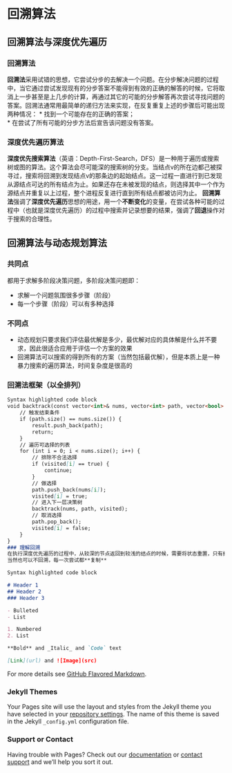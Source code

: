 # 回溯算法

## 回溯算法与深度优先遍历
### 回溯算法  
**回溯法**采用试错的思想，它尝试分步的去解决一个问题。在分步解决问题的过程中，当它通过尝试发现现有的分步答案不能得到有效的正确的解答的时候，它将取消上一步甚至是上几步的计算，再通过其它的可能的分步解答再次尝试寻找问题的答案。回溯法通常用最简单的递归方法来实现，在反复重复上述的步骤后可能出现两种情况：
     * 找到一个可能存在的正确的答案；  
     * 在尝试了所有可能的分步方法后宣告该问题没有答案。  
### 深度优先遍历算法  
**深度优先搜索算法**（英语：Depth-First-Search，DFS）是一种用于遍历或搜索树或图的算法。这个算法会尽可能深的搜索树的分支。当结点v的所在边都己被探寻过，搜索将回溯到发现结点v的那条边的起始结点。这一过程一直进行到已发现从源结点可达的所有结点为止。如果还存在未被发现的结点，则选择其中一个作为源结点并重复以上过程，整个进程反复进行直到所有结点都被访问为止。
**回溯算法**强调了**深度优先遍历**思想的用途，用一个**不断变化**的变量，在尝试各种可能的过程中（也就是深度优先遍历）的过程中搜索并记录想要的结果，强调了**回退**操作对于搜索的合理性。

## 回溯算法与动态规划算法
### 共同点
都用于求解多阶段决策问题，多阶段决策问题即：    
* 求解一个问题氛围很多步骤（阶段）  
* 每一个步骤（阶段）可以有多种选择  
### 不同点  
* 动态规划只要求我们评估最优解是多少，最优解对应的具体解是什么并不要求，因此很适合应用于评估一个方案的效果  
* 回溯算法可以搜索的得到所有的方案（当然包括最优解），但是本质上是一种暴力搜索的遍历算法，时间复杂度是很高的  

### 回溯法框架（以全排列）
```markdown
Syntax highlighted code block
void backtrack(const vector<int>& nums, vector<int> path, vector<bool> visited) {
    // 触发结束条件
    if (path.size() == nums.size()) {
        result.push_back(path);
        return;
    }
    // 遍历可选择的列表
    for (int i = 0; i < nums.size(); i++) {                        
        // 排除不合法选择
        if (visited[i] == true) {
            continue; 
        }                        
        // 做选择
        path.push_back(nums[i]);
        visited[i] = true;                       
        // 进入下一层决策树
        backtrack(nums, path, visited);                        
        // 取消选择
        path.pop_back();
        visited[i] = false;
    }
}
### 理解回溯  
在执行深度优先遍历的过程中，从较深的节点返回到较浅的结点的时候，需要将状态重置，只有撤销上一次的选择，重置现场，才能够回到完全一样的过去，再开始新的尝试才会是有效的。
当然也可以不回溯，每一次尝试都**复制**
```




```markdown
Syntax highlighted code block

# Header 1
## Header 2
### Header 3

- Bulleted
- List

1. Numbered
2. List

**Bold** and _Italic_ and `Code` text

[Link](url) and ![Image](src)
```

For more details see [GitHub Flavored Markdown](https://guides.github.com/features/mastering-markdown/).

### Jekyll Themes

Your Pages site will use the layout and styles from the Jekyll theme you have selected in your [repository settings](https://github.com/zhb-ustc/zhb-ustc.github.io/settings). The name of this theme is saved in the Jekyll `_config.yml` configuration file.

### Support or Contact

Having trouble with Pages? Check out our [documentation](https://docs.github.com/categories/github-pages-basics/) or [contact support](https://support.github.com/contact) and we’ll help you sort it out.
